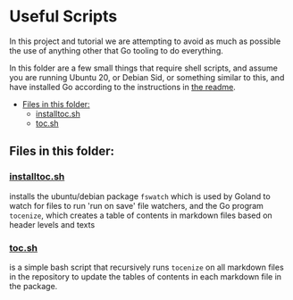 # Useful Scripts

In this project and tutorial we are attempting to avoid as much as possible the
use of anything other that Go tooling to do everything.

In this folder are a few small things that require shell scripts, and assume you
are running Ubuntu 20, or Debian Sid, or something similar to this, and have
installed Go according to the instructions in [the readme](../README.md).

- [Files in this folder:](#files-in-this-folder)
	- [installtoc.sh](#installtocsh)
	- [toc.sh](#tocsh)

## Files in this folder:

### [installtoc.sh](./installtoc.sh)

installs the ubuntu/debian package `fswatch` which is used by Goland to watch
for files to run 'run on save' file watchers, and the Go program `tocenize`,
which creates a table of contents in markdown files based on header levels and
texts

### [toc.sh](./toc.sh)

is a simple bash script that recursively runs `tocenize` on all markdown files
in the repository to update the tables of contents in each markdown file in the
package.
